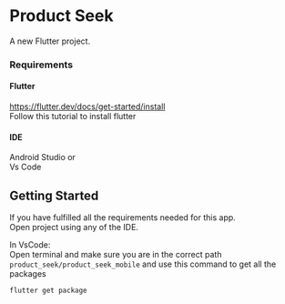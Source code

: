 # Product Seek

A new Flutter project.

### Requirements

#### Flutter 
https://flutter.dev/docs/get-started/install  
Follow this tutorial to install flutter

#### IDE
Android Studio or  
Vs Code

## Getting Started
If you have fulfilled all the requirements needed for this app.  
Open project using any of the IDE.

In VsCode:  
Open terminal and make sure you are in the correct path ```product_seek/product_seek_mobile``` and use this command to get all the packages  
``` 
flutter get package 
```

